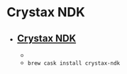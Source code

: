 # Crystax NDK
- [Crystax NDK](https://www.crystax.net/android/ndk)
  - 
  - 
  - `brew cask install crystax-ndk`
